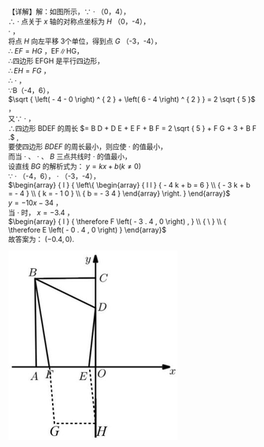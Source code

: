 【详解】解：如图所示，∵ $\cdot$ （0，4），  
∴ $\cdot$ 点关于 $x$ 轴的对称点坐标为 $H$ （0，-4），  
$\cdot$ ，  
将点 $H$ 向左平移 3个单位，得到点 $G$ （-3，-4），  
∴ $E F { = } H G$ ，EF∥HG，  
∴四边形 EFGH 是平行四边形，  
$\therefore E H { = } F G$ ，  
∴ $\cdot$ ，  
∵B（-4，6），  
$\sqrt { \left( - 4 - 0 \right) ^ { 2 } + \left( 6 - 4 \right) ^ { 2 } } = 2 \sqrt { 5 }$ ，  
又∵ $\cdot$ ，  
∴四边形 BDEF 的周长 $= B D + D E + E F + B F = 2 \sqrt { 5 } + F G + 3 + B F .$ ,  
要使四边形 $B D E F$ 的周长最小，则应使 $\cdot$ 的值最小，  
而当 $\cdot$ 、 $\cdot$ 、 $B$ 三点共线时 $\cdot$ 的值最小，  
设直线 $B G$ 的解析式为： $y = k x + b \big ( k \neq 0 \big )$   
∵ $\cdot$ （-4，6）， $\cdot$ （-3，-4），  
$\begin{array} { l } { \left\{ \begin{array} { l l } { - 4 k + b = 6 } \\ { - 3 k + b = - 4 } \\ { k = - 1 0 } \\ { b = - 3 4 } \end{array} \right. } \end{array}$   
$y = - 1 0 x - 3 4$ ，  
当 $\cdot$ 时， $x = - 3 . 4$ ，  
$\begin{array} { l } { \therefore F \left( - 3 . 4 , 0 \right) , } \\ { \ } \\ { \therefore E \left( - 0 . 4 , 0 \right) } \end{array}$   
故答案为： $\left( - 0 . 4 , 0 \right) .$

![](<../../qs_image_DB/专题2-1__将军饮马等8类常见最值问题（解析版）/e590225d0016d9fc327a92e39fefcc476877a41b3399590bf6e9dd8f13ae1462.jpg>)
